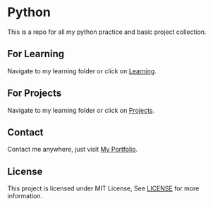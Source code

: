 # Python

This is a repo for all my python practice and basic project collection.

## For Learning

Navigate to my learning folder or click on [Learning](/Learning).

## For Projects

Navigate to my learning folder or click on [Projects](/Projects).

## Contact

Contact me anywhere, just visit [My Portfolio](https://dishantisrani.github.io/Dishant-Portfolio/).

## License

This project is licensed under MIT License, See [LICENSE](/LICENSE) for more information.
